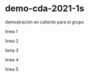 # demo-cda-2021-1s
demostración en caliente para el grupo

linea 1

linea 2

liena 3

linea 4 

linea 5

